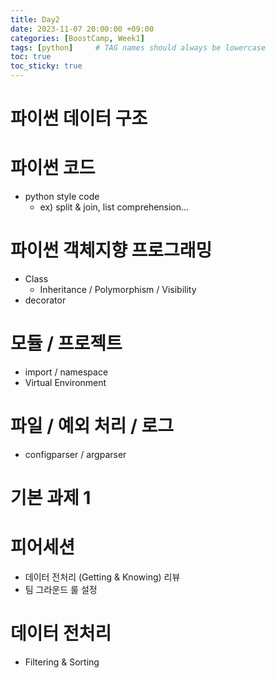 ```yaml
---
title: Day2
date: 2023-11-07 20:00:00 +09:00
categories: [BoostCamp, Week1]
tags: [python]     # TAG names should always be lowercase
toc: true
toc_sticky: true
---
```


# 파이썬 데이터 구조

# 파이썬 코드
- python style code
    - ex) split & join, list comprehension...
        
# 파이썬 객체지향 프로그래밍
- Class
    - Inheritance / Polymorphism / Visibility
- decorator
    
# 모듈 / 프로젝트
- import / namespace 
- Virtual Environment
    
# 파일 / 예외 처리 / 로그
- configparser / argparser
    
# 기본 과제 1

# 피어세션
- 데이터 전처리 (Getting & Knowing) 리뷰
- 팀 그라운드 룰 설정

# 데이터 전처리
- Filtering & Sorting
